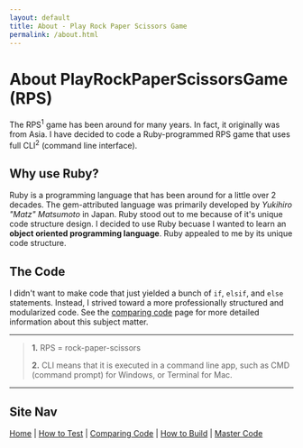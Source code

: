 ```yaml
---
layout: default
title: About - Play Rock Paper Scissors Game
permalink: /about.html
---
```


# About PlayRockPaperScissorsGame (RPS)

The RPS<sup>1</sup> game has been around for many years. In fact, it originally was from Asia. 
I have decided to code a Ruby-programmed RPS game that uses full CLI<sup>2</sup> (command line interface).

## Why use Ruby?

Ruby is a programming language that has been around for a little over 2 decades. The gem-attributed language was primarily developed by *Yukihiro "Matz" Matsumoto* in Japan. Ruby stood out to me because of it's unique code structure design. I decided to use Ruby becuase I wanted to learn an **object oriented programming language**. Ruby appealed to me by its unique code structure. 

## The Code

I didn't want to make code that just yielded a bunch of `if`, `elsif`, and `else` statements. Instead, I strived toward a more professionally structured and modularized code. See the [comparing code](Comparing_Code) page for more detailed information about this subject matter.

________

> **1.** RPS = rock-paper-scissors
> 
> **2.** CLI means that it is executed in a command line app, such as CMD (command prompt) for Windows, or Terminal for Mac.

________

## Site Nav

[Home](./) | [How to Test](Testing) | [Comparing Code](Comparing_Code) | [How to Build](How_to_Build) | [Master Code](Code)

